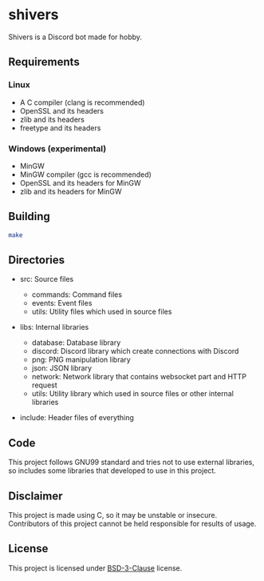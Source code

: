 # shivers
Shivers is a Discord bot made for hobby.

## Requirements

### Linux
+ A C compiler (clang is recommended)
+ OpenSSL and its headers
+ zlib and its headers
+ freetype and its headers

### Windows (experimental)
+ MinGW
+ MinGW compiler (gcc is recommended)
+ OpenSSL and its headers for MinGW
+ zlib and its headers for MinGW

## Building
```bash
make
```

## Directories
+ src: Source files
	+ commands: Command files
	+ events: Event files
	+ utils: Utility files which used in source files

+ libs: Internal libraries
	+ database: Database library
	+ discord: Discord library which create connections with Discord
	+ png: PNG manipulation library
	+ json: JSON library
	+ network: Network library that contains websocket part and HTTP request
	+ utils: Utility library which used in source files or other internal libraries

+ include: Header files of everything

## Code
This project follows GNU99 standard and tries not to use external libraries, so includes some libraries that developed to use in this project.

## Disclaimer
This project is made using C, so it may be unstable or insecure. Contributors of this project cannot be held responsible for results of usage.

## License
This project is licensed under [BSD-3-Clause](./LICENSE) license.

